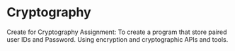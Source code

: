 # Cryptography
Create for Cryptography Assignment: To create a program that store paired user IDs and Password. Using encryption and cryptographic APIs and tools. 

